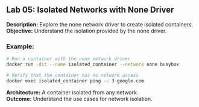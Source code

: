## Lab 05: Isolated Networks with None Driver

**Description:** Explore the none network driver to create isolated containers.  
**Objective:** Understand the isolation provided by the none driver.  

### Example:
```bash
# Run a container with the none network driver
docker run -dit --name isolated_container --network none busybox

# Verify that the container has no network access
docker exec isolated_container ping -c 3 google.com
```

**Architecture:** A container isolated from any network.  
**Outcome:** Understand the use cases for network isolation.
